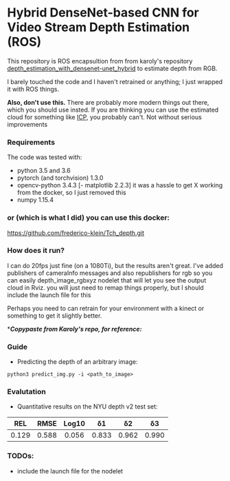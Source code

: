 Hybrid DenseNet-based CNN for Video Stream Depth Estimation (ROS)
============================================

This repository is ROS encapsultion from from karoly's repository [depth_estimation_with_densenet-unet_hybrid](https://github.com/karoly-hars/depth_estimation_with_densenet-unet_hybrid) to estimate depth from RGB. 

I barely touched the code and I haven't retrained or anything; I just wrapped it with ROS things. 

**Also, don't use this.** There are probably more modern things out there, which you should use insted. If you are thinking you can use the estimated cloud for something like [ICP](https://en.wikipedia.org/wiki/Iterative_closest_point), you probably can't. Not without serious improvements

### Requirements
The code was tested with:
- python 3.5 and 3.6
- pytorch (and torchvision) 1.3.0
- opencv-python 3.4.3
[- matplotlib 2.2.3] it was a hassle to get X working from the docker, so I just removed this
- numpy 1.15.4

### or (which is what I did) you can use this docker:
https://github.com/frederico-klein/Tch_depth.git

### How does it run?

I can do 20fps just fine (on a 1080Ti), but the results aren't great. I've added publishers of cameraInfo messages and also republishers for rgb so you can easily depth_image_rgbxyz nodelet that will let you see the output cloud in Rviz. you will just need to remap things properly, but I should include the launch file for this

Perhaps you need to can retrain for your environment with a kinect or something to get it slightly better.

****Copypaste from Karoly's repo, for reference:***

### Guide
- Predicting the depth of an arbitrary image:
```
python3 predict_img.py -i <path_to_image>
```

### Evalutation
- Quantitative results on the NYU depth v2 test set:
 
| REL  |  RMSE  | Log10 |  δ1 |  δ2 |  δ3 |
|:-----:|:-----:|:-----:|:-----:|:-----:|:-----:|
| 0.129 | 0.588 | 0.056 |0.833 |0.962 |0.990 |

### TODOs:

- include the launch file for the nodelet


